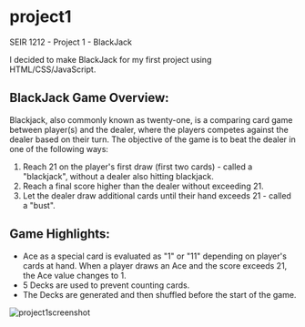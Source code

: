 # project1
SEIR 1212 - Project 1 - BlackJack

I decided to make BlackJack for my first project using HTML/CSS/JavaScript. 

## BlackJack Game Overview:
Blackjack, also commonly known as twenty-one, is a comparing card game between player(s) and the dealer, where the players competes against the dealer based on their turn. The objective of the game is to beat the dealer in one of the following ways: 
  1. Reach 21 on the player's first draw (first two cards) - called a "blackjack", without a dealer also hitting blackjack. 
  2. Reach a final score higher than the dealer without exceeding 21.
  3. Let the dealer draw additional cards until their hand exceeds 21 - called a "bust". 

## Game Highlights:
* Ace as a special card is evaluated as "1" or "11" depending on player's cards at hand. When a player draws an Ace and the score exceeds 21, the Ace value changes to 1. 
* 5 Decks are used to prevent counting cards.
* The Decks are generated and then shuffled before the start of the game.

![project1screenshot](https://user-images.githubusercontent.com/119904805/210916117-1bde8e07-3705-480e-90e7-dfd01b10ea90.PNG)
